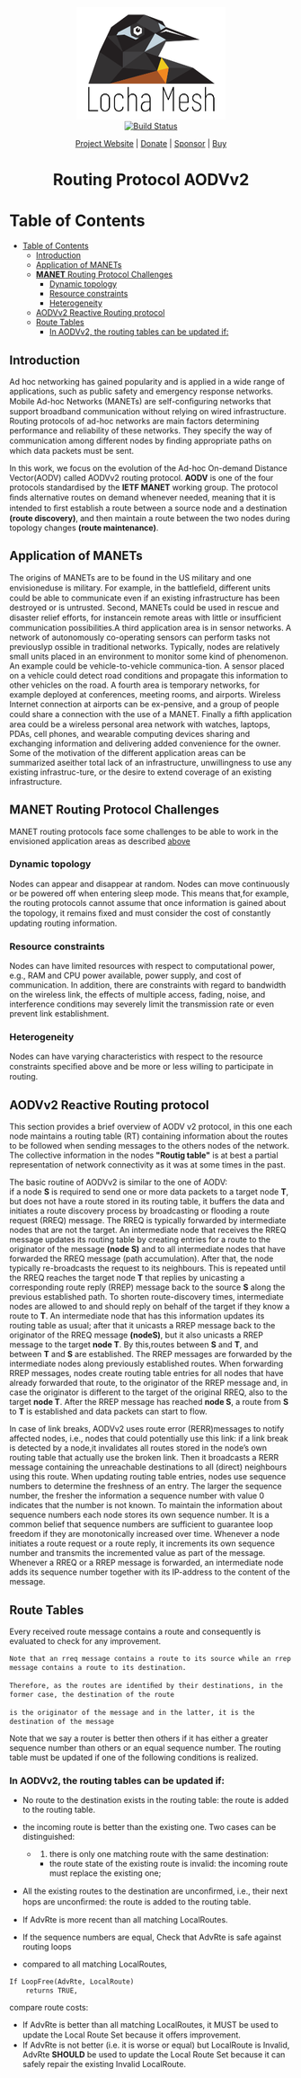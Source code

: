 <p align="center">
  <a href="https://locha.io/">
  <img height="200px" src="images/LogotipoTurpial-Color.20-09-19.svg">
  </a>
  <br/>
  <a href="https://travis-ci.com/btcven/radio-firmware">
    <img src="https://travis-ci.com/btcven/radio-firmware.svg?branch=master" title="Build Status">
  </a>
</p>

<p align="center">
  <a href="https://locha.io/">Project Website</a> |
  <a href="https://locha.io/donate">Donate</a> |
  <a href="https://github.com/sponsors/rdymac">Sponsor</a> |
  <a href="https://locha.io/buy">Buy</a>
</p>

<h1 align="center">Routing Protocol AODVv2</h1>

# Table of Contents
- [Table of Contents](#table-of-contents)
  - [Introduction](#introduction)
  - [Application of MANETs](#application-of-manets)
  - [**MANET** Routing Protocol Challenges](#manet-routing-protocol-challenges)
    - [Dynamic topology](#dynamic-topology)
    - [Resource constraints](#resource-constraints)
    - [Heterogeneity](#heterogeneity)
  - [AODVv2 Reactive Routing protocol](#aodvv2-reactive-routing-protocol)
  - [Route Tables](#route-tables)
    - [In AODVv2, the routing tables can be updated if:](#in-aodvv2-the-routing-tables-can-be-updated-if)
 


## Introduction
Ad hoc networking has gained popularity and is applied in a wide range of applications, such as public safety and emergency response networks. Mobile Ad-hoc Networks (MANETs) are self-conﬁguring networks that support broadband communication without relying on wired infrastructure. Routing protocols of ad-hoc networks are main factors determining performance and reliability of these networks. 
They specify the way of communication among diﬀerent nodes by ﬁnding appropriate paths on which data packets must be sent.

In this work, we focus on the evolution of the Ad-hoc On-demand Distance Vector(AODV) called AODVv2 routing protocol.
**AODV** is one of the four protocols standardised by the **IETF MANET** working group.  The protocol ﬁnds alternative routes on
demand whenever needed, meaning that it is intended to ﬁrst establish a route between a source node and a destination **(route discovery)**, and then maintain a route between the two nodes during topology changes **(route maintenance)**.

## Application of MANETs

The origins of MANETs are to be found in the US military and one envisioneduse is military. For example, in the battleﬁeld, different units could be able to communicate even if an existing infrastructure has been destroyed or is untrusted. Second, MANETs could be used in rescue and disaster relief efforts, for instancein remote areas with little or insufﬁcient communication possibilities.A third application area is in sensor networks. A network of autonomously co-operating sensors can perform tasks not previouslyp ossible in traditional networks. Typically, nodes are relatively small units placed in an environment to monitor some kind of phenomenon. An example could be vehicle-to-vehicle communica-tion. A sensor placed on a vehicle could detect road conditions and propagate this information to other vehicles on the road. A fourth area is temporary networks, for example deployed at conferences, meeting rooms, and airports. Wireless Internet connection at airports can be ex-pensive, and a group of people could share a connection with the use of a MANET. Finally a ﬁfth application area could be a wireless personal area network with watches, laptops, PDAs, cell phones, and wearable computing devices sharing and exchanging information and delivering added convenience for the owner. Some of the motivation of the different application areas can be summarized aseither total lack of an infrastructure, unwillingness to use any existing infrastruc-ture, or the desire to extend coverage of an existing infrastructure.


## **MANET** Routing Protocol Challenges
MANET routing protocols face some challenges to be able to work in the envisioned application areas as described [above](#Application-of-MANETs)

###  Dynamic topology
 Nodes can appear and disappear at random. Nodes can move continuously or be powered off when entering sleep mode. This means that,for example, the routing protocols cannot assume that once information is gained about the topology, it remains ﬁxed and must consider the cost of constantly updating routing information.

### Resource constraints
 Nodes can have limited resources with respect to computational power, e.g., RAM and CPU power available, power supply, and cost of communication. In addition, there are constraints with regard to bandwidth on the wireless link, the effects of multiple access, fading, noise, and interference conditions may severely limit the transmission rate or even prevent link establishment.

### Heterogeneity
 Nodes can have varying characteristics with respect to the resource constraints speciﬁed above and be more or less willing to participate in routing.



## AODVv2 Reactive Routing protocol

This section provides a brief overview of AODV v2 protocol, in this one each node maintains a routing table (RT) containing information about the routes to be followed when sending messages to the others nodes of the network. The collective information in the nodes **"Routig table"** is at best a partial representation of network connectivity as it was at some times in the past.

The basic routine of AODVv2 is similar to the one of AODV:  
if a node **S** is required to send one or more data packets to a target node **T**, but does not have a route stored in  its routing table, it buffers the data and initiates a route discovery process by broadcasting or flooding a route request (RREQ) message. The RREQ is typically forwarded by intermediate nodes that  are not the target. An intermediate node that receives the RREQ message updates its routing table by creating entries for a route to the originator of the message **(node S)** and to all intermediate nodes that have forwarded the RREQ message (path accumulation). After that, the node typically re-broadcasts the request to its neighbours. This is repeated until the RREQ reaches the target node **T** that replies by unicasting a corresponding route reply (RREP) message back to the source **S** along the previous established path. To shorten route-discovery times, intermediate nodes are allowed to and should reply on behalf of the target if they know a route to **T**. An intermediate node that has this information updates its routing table as usual; after that it unicasts a RREP message back to the originator of the RREQ message **(nodeS)**, but it also unicasts a RREP message to the target **node T**. By this,routes between **S** and **T**, and between **T** and **S** are established. The RREP messages are forwarded by  the  intermediate nodes along previously established routes. When forwarding RREP messages, nodes create routing table entries for all nodes that have already forwarded that route, to the originator of the RREP message and, in case the originator is different to the target of the original RREQ, also to the target **node T**. After the RREP message has reached **node S**, a route from **S** to **T** is established and data packets can start to flow.

In  case  of  link  breaks,  AODVv2  uses  route  error  (RERR)messages  to  notify  affected  nodes,  i.e.,  nodes  that  could potentially use this link: 
if a link break is detected by a node,it invalidates all routes stored in the node’s own routing table that actually use the broken link. Then it broadcasts a RERR message containing the unreachable destinations to all (direct) neighbours using this route. When updating routing table entries,  nodes use sequence numbers to determine the freshness of an entry. The larger the sequence number, the fresher the information a sequence number with value 0 indicates that the number is not known. To maintain the information about sequence numbers each node  stores  its  own  sequence  number.  It  is a common belief that sequence numbers are sufficient to guarantee loop freedom if they are monotonically increased over time. Whenever a node initiates a route request or a route reply, it increments its own sequence number and transmits the incremented value as part of the message. Whenever a RREQ or a RREP message is forwarded, an intermediate node adds its sequence number together with its IP-address to the content of the message.

## Route Tables

Every received route message contains a route and consequently is evaluated to check for any improvement.

```block
Note that an rreq message contains a route to its source while an rrep message contains a route to its destination. 

Therefore, as the routes are identiﬁed by their destinations, in the former case, the destination of the route 

is the originator of the message and in the latter, it is the destination of the message
``` 
Note that we say a router is better then others if it has either a greater sequence number than others or an equal sequence number. 
The routing table must be updated if one of the following conditions is realized.

### In AODVv2, the routing tables can be updated if:

- No route to the destination exists in the routing table: the route is added to the routing table.
- the incoming route is better than the existing one. Two cases can be distinguished:
  - 1. there is only one matching route with the same destination:
    - the route state of the existing route is invalid: the incoming route must replace the existing one;


- All the existing routes to the destination are unconﬁrmed, i.e., their next hops are unconﬁrmed: the route is added to the routing table.
- If AdvRte is more recent than all matching LocalRoutes. 
- If the sequence numbers are equal, Check that AdvRte is safe against routing loops
- compared to all matching LocalRoutes, 
  
```
If LoopFree(AdvRte, LocalRoute) 
    returns TRUE,
```
compare route costs:
- If AdvRte is better than all matching LocalRoutes, it MUST be used to update the Local Route Set because it oﬀers improvement.
- If AdvRte is not better (i.e. it is worse or equal) but LocalRoute is Invalid, AdvRte **SHOULD** be used to update the Local Route Set because it can safely repair the existing Invalid LocalRoute.




